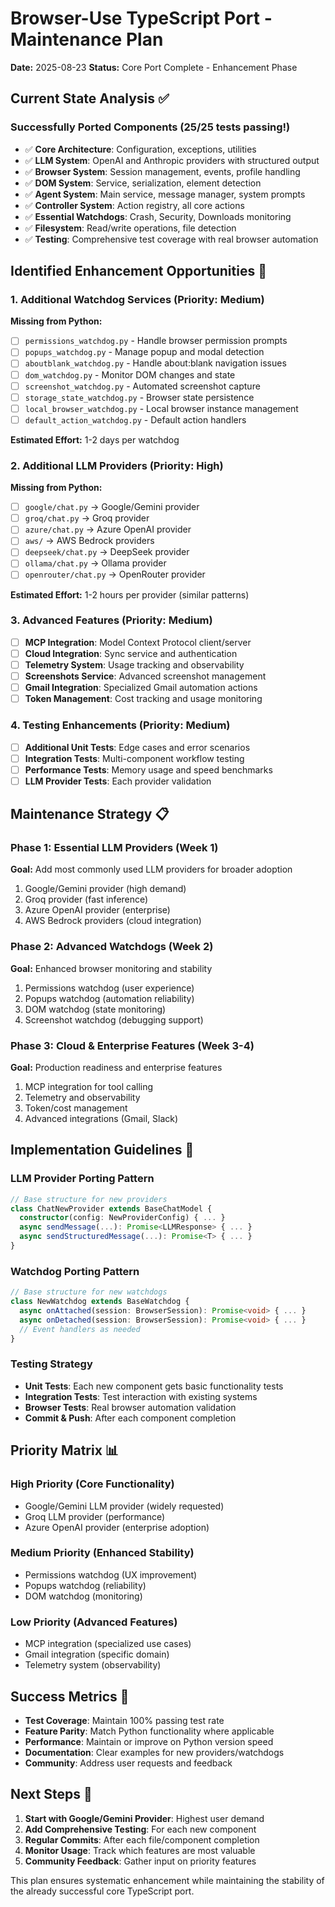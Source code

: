 # Browser-Use TypeScript Port - Maintenance Plan
**Date:** 2025-08-23
**Status:** Core Port Complete - Enhancement Phase

## Current State Analysis ✅

### Successfully Ported Components (25/25 tests passing!)
- ✅ **Core Architecture**: Configuration, exceptions, utilities
- ✅ **LLM System**: OpenAI and Anthropic providers with structured output
- ✅ **Browser System**: Session management, events, profile handling
- ✅ **DOM System**: Service, serialization, element detection
- ✅ **Agent System**: Main service, message manager, system prompts
- ✅ **Controller System**: Action registry, all core actions
- ✅ **Essential Watchdogs**: Crash, Security, Downloads monitoring
- ✅ **Filesystem**: Read/write operations, file detection
- ✅ **Testing**: Comprehensive test coverage with real browser automation

## Identified Enhancement Opportunities 🎯

### 1. Additional Watchdog Services (Priority: Medium)
**Missing from Python:**
- ☐ `permissions_watchdog.py` - Handle browser permission prompts
- ☐ `popups_watchdog.py` - Manage popup and modal detection
- ☐ `aboutblank_watchdog.py` - Handle about:blank navigation issues
- ☐ `dom_watchdog.py` - Monitor DOM changes and state
- ☐ `screenshot_watchdog.py` - Automated screenshot capture
- ☐ `storage_state_watchdog.py` - Browser state persistence
- ☐ `local_browser_watchdog.py` - Local browser instance management
- ☐ `default_action_watchdog.py` - Default action handlers

**Estimated Effort:** 1-2 days per watchdog

### 2. Additional LLM Providers (Priority: High)
**Missing from Python:**
- ☐ `google/chat.py` → Google/Gemini provider 
- ☐ `groq/chat.py` → Groq provider
- ☐ `azure/chat.py` → Azure OpenAI provider  
- ☐ `aws/` → AWS Bedrock providers
- ☐ `deepseek/chat.py` → DeepSeek provider
- ☐ `ollama/chat.py` → Ollama provider
- ☐ `openrouter/chat.py` → OpenRouter provider

**Estimated Effort:** 1-2 hours per provider (similar patterns)

### 3. Advanced Features (Priority: Medium)
- ☐ **MCP Integration**: Model Context Protocol client/server
- ☐ **Cloud Integration**: Sync service and authentication
- ☐ **Telemetry System**: Usage tracking and observability  
- ☐ **Screenshots Service**: Advanced screenshot management
- ☐ **Gmail Integration**: Specialized Gmail automation actions
- ☐ **Token Management**: Cost tracking and usage monitoring

### 4. Testing Enhancements (Priority: Medium)
- ☐ **Additional Unit Tests**: Edge cases and error scenarios
- ☐ **Integration Tests**: Multi-component workflow testing
- ☐ **Performance Tests**: Memory usage and speed benchmarks
- ☐ **LLM Provider Tests**: Each provider validation

## Maintenance Strategy 📋

### Phase 1: Essential LLM Providers (Week 1)
**Goal:** Add most commonly used LLM providers for broader adoption
1. Google/Gemini provider (high demand)
2. Groq provider (fast inference)
3. Azure OpenAI provider (enterprise)
4. AWS Bedrock providers (cloud integration)

### Phase 2: Advanced Watchdogs (Week 2)
**Goal:** Enhanced browser monitoring and stability  
1. Permissions watchdog (user experience)
2. Popups watchdog (automation reliability)
3. DOM watchdog (state monitoring)
4. Screenshot watchdog (debugging support)

### Phase 3: Cloud & Enterprise Features (Week 3-4)
**Goal:** Production readiness and enterprise features
1. MCP integration for tool calling
2. Telemetry and observability
3. Token/cost management
4. Advanced integrations (Gmail, Slack)

## Implementation Guidelines 🔧

### LLM Provider Porting Pattern
```typescript
// Base structure for new providers
class ChatNewProvider extends BaseChatModel {
  constructor(config: NewProviderConfig) { ... }
  async sendMessage(...): Promise<LLMResponse> { ... }
  async sendStructuredMessage(...): Promise<T> { ... }
}
```

### Watchdog Porting Pattern  
```typescript
// Base structure for new watchdogs
class NewWatchdog extends BaseWatchdog {
  async onAttached(session: BrowserSession): Promise<void> { ... }
  async onDetached(session: BrowserSession): Promise<void> { ... }
  // Event handlers as needed
}
```

### Testing Strategy
- **Unit Tests**: Each new component gets basic functionality tests
- **Integration Tests**: Test interaction with existing systems
- **Browser Tests**: Real browser automation validation
- **Commit & Push**: After each component completion

## Priority Matrix 📊

### High Priority (Core Functionality)
- Google/Gemini LLM provider (widely requested)
- Groq LLM provider (performance)
- Azure OpenAI provider (enterprise adoption)

### Medium Priority (Enhanced Stability)  
- Permissions watchdog (UX improvement)
- Popups watchdog (reliability)
- DOM watchdog (monitoring)

### Low Priority (Advanced Features)
- MCP integration (specialized use cases)
- Gmail integration (specific domain)
- Telemetry system (observability)

## Success Metrics 🎯
- **Test Coverage**: Maintain 100% passing test rate
- **Feature Parity**: Match Python functionality where applicable
- **Performance**: Maintain or improve on Python version speed
- **Documentation**: Clear examples for new providers/watchdogs
- **Community**: Address user requests and feedback

## Next Steps 🚀
1. **Start with Google/Gemini Provider**: Highest user demand
2. **Add Comprehensive Testing**: For each new component  
3. **Regular Commits**: After each file/component completion
4. **Monitor Usage**: Track which features are most valuable
5. **Community Feedback**: Gather input on priority features

This plan ensures systematic enhancement while maintaining the stability of the already successful core TypeScript port.